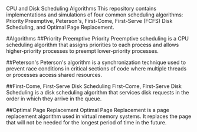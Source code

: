 CPU and Disk Scheduling Algorithms
This repository contains implementations and simulations of four common scheduling algorithms: Priority Preemptive, Peterson's, First-Come, First-Serve (FCFS) Disk Scheduling, and Optimal Page Replacement.

#Algorithms
##Priority Preemptive
Priority Preemptive scheduling is a CPU scheduling algorithm that assigns priorities to each process and allows higher-priority processes to preempt lower-priority processes.

##Peterson's
Peterson's algorithm is a synchronization technique used to prevent race conditions in critical sections of code where multiple threads or processes access shared resources.

##First-Come, First-Serve Disk Scheduling
First-Come, First-Serve Disk Scheduling is a disk scheduling algorithm that services disk requests in the order in which they arrive in the queue.

##Optimal Page Replacement
Optimal Page Replacement is a page replacement algorithm used in virtual memory systems. It replaces the page that will not be needed for the longest period of time in the future.
